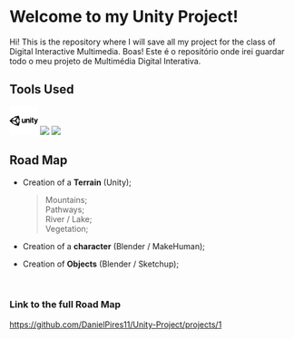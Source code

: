 # Welcome to my Unity Project!

Hi! This is the repository where I will save all my project for the class of Digital Interactive Multimedia.
Boas! Este é  o repositório onde irei guardar todo o meu projeto de Multimédia Digital Interativa.

## Tools Used
<img src=https://raw.githubusercontent.com/github/explore/80688e429a7d4ef2fca1e82350fe8e3517d3494d/topics/unity/unity.png style="max-width:100%;" height="50px">
<img src=https://simpleicons.org/icons/sketchup.svg style="max-width:100%;" height="50px">
<img src=https://simpleicons.org/icons/blender.svg style="max-width:100%;" height="50px">


## Road Map
- Creation of a **Terrain** (Unity);
	> Mountains; <br>
	> Pathways; <br>
	> River / Lake; <br>
	> Vegetation; <br>
	
- Creation of a **character** (Blender / MakeHuman);
- Creation of **Objects** (Blender / Sketchup); <br>
<br> 

### Link to the full Road Map
https://github.com/DanielPires11/Unity-Project/projects/1
